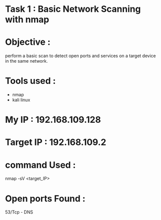 # Task 1 : Basic Network Scanning with nmap

# Objective : 
 perform a basic scan to detect open ports and services on a target device in the same network.

# Tools used :
 - nmap
 - kali linux

# My IP : 192.168.109.128
# Target IP : 192.168.109.2

# command Used :
 nmap -sV <target_IP>

# Open ports Found :
 53/Tcp - DNS

